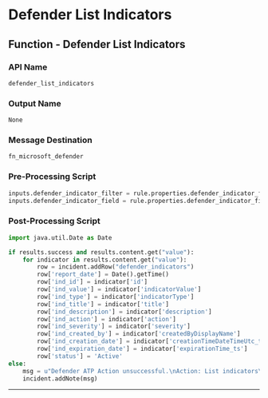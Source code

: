 <!--
    DO NOT MANUALLY EDIT THIS FILE
    THIS FILE IS AUTOMATICALLY GENERATED WITH resilient-sdk codegen
-->

# Defender List Indicators

## Function - Defender List Indicators

### API Name
`defender_list_indicators`

### Output Name
`None`

### Message Destination
`fn_microsoft_defender`

### Pre-Processing Script
```python
inputs.defender_indicator_filter = rule.properties.defender_indicator_filter if rule.properties.get('defender_indicator_filter') else None
inputs.defender_indicator_field = rule.properties.defender_indicator_field if rule.properties.get('defender_indicator_field') else None
```

### Post-Processing Script
```python
import java.util.Date as Date

if results.success and results.content.get("value"):
    for indicator in results.content.get("value"):
        row = incident.addRow("defender_indicators")
        row['report_date'] = Date().getTime()
        row['ind_id'] = indicator['id']
        row['ind_value'] = indicator['indicatorValue']
        row['ind_type'] = indicator['indicatorType']
        row['ind_title'] = indicator['title']
        row['ind_description'] = indicator['description']
        row['ind_action'] = indicator['action']
        row['ind_severity'] = indicator['severity']
        row['ind_created_by'] = indicator['createdByDisplayName']
        row['ind_creation_date'] = indicator['creationTimeDateTimeUtc_ts']
        row['ind_expiration_date'] = indicator['expirationTime_ts']
        row['status'] = 'Active'
else:
    msg = u"Defender ATP Action unsuccessful.\nAction: List indicators\nReason: {}".format(results.reason)
    incident.addNote(msg)
```

---

